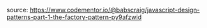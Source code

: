 source: 
https://www.codementor.io/@babscraig/javascript-design-patterns-part-1-the-factory-pattern-py9afzwid
